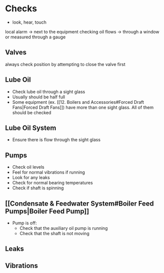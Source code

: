 # Checks
- look, hear, touch
 
local alarm -> next to the equipment
checking oil flows -> through a window or measured through a gauge

## Valves
always check position by attempting to close the valve first

## Lube Oil
-	Check lube oil through a sight glass
-	Usually should be half full
-	Some equipment (ex. [[12. Boilers and Accessories#Forced Draft Fans|Forced Draft Fans]]) have more than one sight glass. All of them should be checked

## Lube Oil System
-	Ensure there is flow through the sight glass

## Pumps
-	Check oil levels
-	Feel for normal vibrations if running
-	Look for any leaks
-	Check for normal bearing temperatures
-	Check if shaft is spinning

## [[Condensate & Feedwater System#Boiler Feed Pumps|Boiler Feed Pump]]
-	Pump is off:
	-	Check that the auxiliary oil pump is running
	-	Check that the shaft is not moving

## Leaks

## Vibrations
